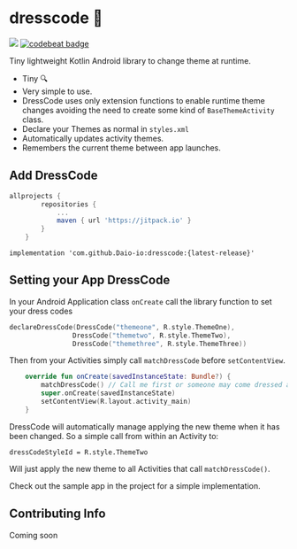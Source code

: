 # dresscode 👔 
[![](https://jitpack.io/v/Daio-io/dresscode.svg)](https://jitpack.io/#Daio-io/dresscode) [![codebeat badge](https://codebeat.co/badges/c4f32440-60e4-4878-820b-b258c1cb8fc8)](https://codebeat.co/projects/github-com-daio-io-dresscode-master)

Tiny lightweight Kotlin Android library to change theme at runtime. 

- Tiny 🔍
- Very simple to use. 
- DressCode uses only extension functions to enable runtime theme changes avoiding the need to create some kind of `BaseThemeActivity` class.
- Declare your Themes as normal in `styles.xml`
- Automatically updates activity themes.
- Remembers the current theme between app launches.

## Add DressCode

```groovy
allprojects {
		repositories {
			...
			maven { url 'https://jitpack.io' }
		}
	}
```

`implementation 'com.github.Daio-io:dresscode:{latest-release}'`

## Setting your App DressCode

In your Android Application class `onCreate` call the library function to set your dress codes 

```kotlin
declareDressCode(DressCode("themeone", R.style.ThemeOne),
                DressCode("themetwo", R.style.ThemeTwo),
                DressCode("themethree", R.style.ThemeThree))
```

Then from your Activities simply call `matchDressCode` before `setContentView`.

```kotlin
    override fun onCreate(savedInstanceState: Bundle?) {
        matchDressCode() // Call me first or someone may come dressed as a 🤡 
        super.onCreate(savedInstanceState)
        setContentView(R.layout.activity_main)
    }
```
DressCode will automatically manage applying the new theme when it has been changed. So a simple call from within an Activity to:

`dressCodeStyleId = R.style.ThemeTwo`

Will just apply the new theme to all Activities that call `matchDressCode()`.

Check out the sample app in the project for a simple implementation.

## Contributing Info 
Coming soon


